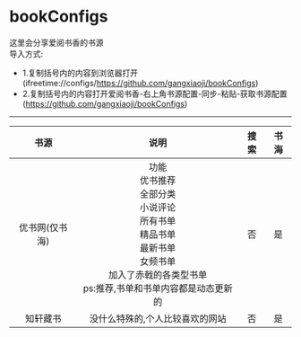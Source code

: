 # bookConfigs
这里会分享爱阅书香的书源</br>
导入方式:
* 1.复制括号内的内容到浏览器打开(ifreetime://configs/https://github.com/gangxiaoji/bookConfigs)
* 2.复制括号内的内容打开爱阅书香-右上角书源配置-同步-粘贴-获取书源配置(https://github.com/gangxiaoji/bookConfigs)
------
|书源|说明|搜索|书海|
|:---:|:---:|:---:|:---:|
|优书网(仅书海)|功能</br>优书推荐</br>全部分类</br>小说评论</br>所有书单</br>精品书单</br>最新书单</br>女频书单</br>加入了赤戟的各类型书单</br>ps:推荐,书单和书单内容都是动态更新的|否|是|
|知轩藏书|没什么特殊的,个人比较喜欢的网站|否|是|
